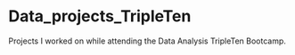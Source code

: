 # Data_projects_TripleTen
Projects I worked on while attending the Data Analysis TripleTen Bootcamp. 
